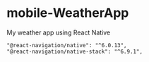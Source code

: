 # mobile-WeatherApp

My weather app using React Native

    "@react-navigation/native": "^6.0.13",
    "@react-navigation/native-stack": "^6.9.1",
